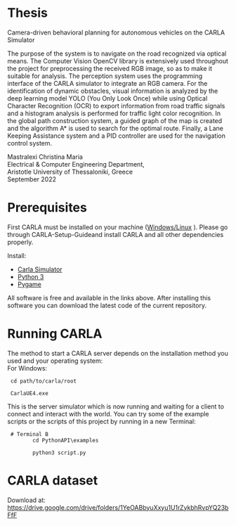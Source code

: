 # Thesis

Camera-driven behavioral planning for autonomous vehicles on the CARLA
Simulator

The purpose of the system is to navigate on the road recognized via optical means. The Computer Vision OpenCV library is extensively used throughout the project for preprocessing the received RGB image, so as to make it suitable for analysis. The perception system uses the programming interface of the CARLA simulator to integrate an RGB camera. For the identification of dynamic obstacles, visual information is analyzed by the deep learning model YOLO (You Only Look Once) while using Optical Character Recognition (OCR) to export information from road traffic signals and a histogram analysis is performed for traffic light color recognition. In the global path construction system, a guided graph of the map is created and the algorithm A* is used to search for the optimal route. Finally, a Lane Keeping Assistance system and a PID controller are used for the navigation control system.


Mastralexi Christina Maria\
Electrical & Computer Engineering Department,\
Aristotle University of Thessaloniki, Greece\
September 2022

# Prerequisites
First CARLA must be installed on your machine ([Windows/Linux](https://carla.readthedocs.io/en/latest/start_quickstart/#b-package-installation) ).
Please go through CARLA-Setup-Guideand install CARLA and all other dependencies properly.

Install: 
* [Carla Simulator](https://carla.org/)
* [Python 3](https://www.python.org/download/releases/3.0/)
* [Pygame](https://www.pygame.org/news)


All software is free and available in the links above. After installing this software you can download the latest code of the current repository.

# Running CARLA

The method to start a CARLA server depends on the installation method you used and your operating system:\
For Windows:

```
 cd path/to/carla/root

 CarlaUE4.exe

```

This is the server simulator which is now running and waiting for a client to connect and interact with the world. 
You can try some of the example scripts or the scripts of this project by running in a new Terminal:

```
 # Terminal B
        cd PythonAPI\examples

        python3 script.py 
```



# CARLA dataset

Download at: https://drive.google.com/drive/folders/1YeOABbyuXxyu1U1rZykbhRvpYQ23bFfF


